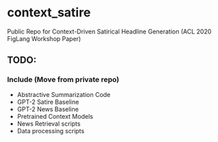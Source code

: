 # context_satire
Public Repo for Context-Driven Satirical Headline Generation (ACL 2020 FigLang Workshop Paper)

## TODO:
### Include (Move from private repo)
- Abstractive Summarization Code
- GPT-2 Satire Baseline
- GPT-2 News Baseline
- Pretrained Context Models
- News Retrieval scripts
- Data processing scripts
